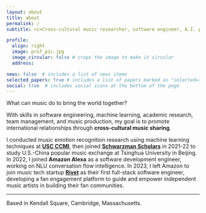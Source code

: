 ```yaml
---
layout: about
title: about
permalink: /
subtitle: <i>Cross-cultural music researcher, software engineer, A.I. practitioner, DJ, harmonica blower.</i>

profile:
  align: right
  image: prof_pic.jpg
  image_circular: false # crops the image to make it circular
  address:

news: false  # includes a list of news items
selected_papers: true # includes a list of papers marked as "selected={true}"
social: true  # includes social icons at the bottom of the page
---
```


What can music do to bring the world together?

With skills in software engineering, machine learning, academic research, team management, and music production, my goal is to promote international relationships through **cross-cultural music sharing**.

I conducted music emotion recognition research using machine learning techniques at **[USC CCMI](https://sail.usc.edu/~ccmi/)**, then joined **[Schwarzman Scholars](https://www.schwarzmanscholars.org/)** in 2021-22 to study U.S.-China popular music exchange at Tsinghua University in Beijing. In 2022, I joined **Amazon Alexa** as a software development engineer, working on NLU conversation flow intelligence. In 2023, I left Amazon to join music tech startup **[Rivet](rivet.app)** as their first full-stack software engineer, developing a fan engagement platform to guide and empower independent music artists in building their fan communities.

---

Based in Kendall Square, Cambridge, Massachusetts.
